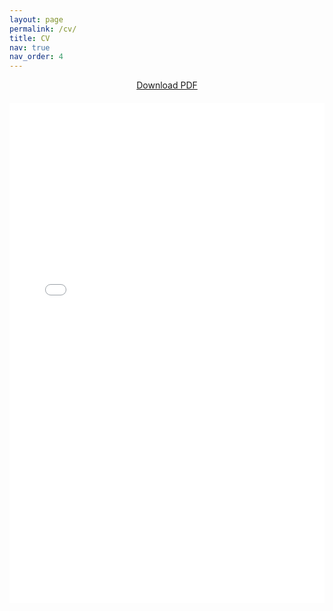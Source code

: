 ```yaml
---
layout: page
permalink: /cv/
title: CV
nav: true
nav_order: 4
---
```


<div style="text-align: center; margin-bottom: 20px;">
  <a href="{{ '/assets/pdf/cv.pdf' | relative_url }}" target="_blank" class="btn btn-primary">
    <i class="fas fa-download"></i> Download PDF
  </a>
</div>

<iframe src="{{ '/assets/pdf/cv.pdf' | relative_url }}" width="100%" height="800px" style="border: none;">
</iframe>
